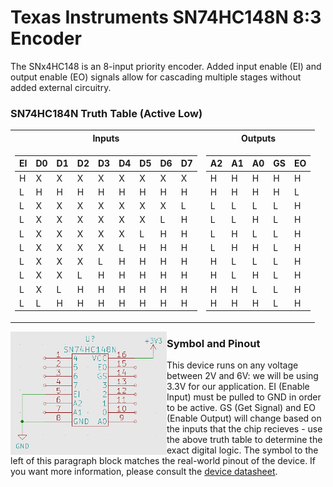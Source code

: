 # Texas Instruments SN74HC148N 8:3 Encoder

The SNx4HC148 is an 8-input priority encoder. Added input enable (EI) and output enable (EO) signals allow for cascading multiple stages without added external circuitry.

### SN74HC184N Truth Table (Active Low)

<table>
<tr><th>Inputs</th><th>Outputs</th></tr>
<tr><td>

| EI | D0 | D1 | D2 | D3 | D4 | D5 | D6 | D7 |
| - | - | - | - | - | - | - | - | - |
| H | X | X | X | X | X | X | X | X |
| L | H | H | H | H | H | H | H | H | 
| L | X | X | X | X | X | X | X | L | 
| L | X | X | X | X | X | X | L | H | 
| L | X | X | X | X | X | L | H | H | 
| L | X | X | X | X | L | H | H | H | 
| L | X | X | X | L | H | H | H | H | 
| L | X | X | L | H | H | H | H | H | 
| L | X | L | H | H | H | H | H | H | 
| L | L | H | H | H | H | H | H | H | 

</td><td>

| A2 | A1 | A0 | GS | EO |
| - | - | - | - | - |
| H | H | H | H | H |
| H | H | H | H | L |
| L | L | L | L | H |
| L | L | H | L | H |
| L | H | L | L | H |
| L | H | H | L | H |
| H | L | L | L | H |
| H | L | H | L | H |
| H | H | L | L | H |
| H | H | H | L | H |

</td></tr> </table>

<img align="left" width="250" src="../imgs/8-3EncoderSym.PNG"/>

### Symbol and Pinout
This device runs on any voltage between 2V and 6V: we will be using 3.3V for our application. EI (Enable Input) must be pulled to GND in order to be active. GS (Get Signal) and EO (Enable Output) will change based on the inputs that the chip recieves - use the above truth table to determine the exact digital logic. The symbol to the left of this paragraph block matches the real-world pinout of the device. If you want more information, please consult the [device datasheet](../Datasheets/SN74HC148N.pdf).





